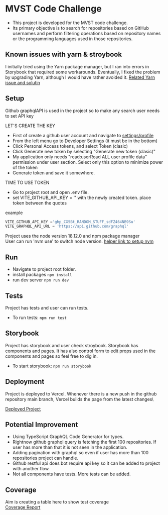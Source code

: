 # MVST Code Challenge

- This project is developed for the MVST code challenge.
- Its primary objective is to search for repositories based on GitHub usernames and perform filtering operations based on repository names or the programming languages used in those repositories.

## Known issues with yarn & stroybook

I initially tried using the Yarn package manager, but I ran into errors in Storybook that required some workarounds. Eventually, I fixed the problem by upgrading Yarn, although I would have rather avoided it. [Related Yarn issue and solutin](https://github.com/storybookjs/storybook/issues/22431#issuecomment-1630086092)

## Setup

Github graphqlAPI is used in the project so to make any search user needs to set API key

LET'S CREATE THE KEY

- First of create a github user account and navigate to [settings/profile](https://github.com/settings/profile)
- From the left menu go to Developer Settings (it must be in the bottom)
- Click Personal Access tokens, and select Token (clasic)
- Click Generate new token by selecting "Generate new token (clasic)"
- My application only needs "read:userRead ALL user profile data" permission under user section. Select only this option to minimize power of the token 
- Generate token and save it somewhere.

TIME TO USE TOKEN

- Go to project root and open .env file. 
- set VITE_GITHUB_API_KEY = '' with the newly created token. place token between the quotes

example
```js
VITE_GITHUB_API_KEY ='ghp_CX5Bt_RANDOM_STUFF_sdFZ464NB9Su'
VITE_GRAPHQL_API_URL = 'https://api.github.com/graphql'
```

Project uses the node version 18.12.0 and npm package manager\
User can run 'nvm use' to switch node version. [helper link to setup nvm](https://www.freecodecamp.org/news/node-version-manager-nvm-install-guide/)

## Run

- Navigate to project root folder.
- install packages  `npm install`
- run dev server `npm run dev`

## Tests

Project has tests and user can run tests.

- To run tests: `npm run test`

## Storybook

Project has storybook and user check stroybook. Storybook has components and pages. It has also control form to edit props used in the components and pages so feel free to dig in.

- To start storybook: `npm run storybook`

## Deployment

Project is deployed to Vercel. Whenever there is a new push in the github repository main branch, Vercel builds the page from the latest changes\

[Deployed Project](https://code-challenge-mvst-saqev1125-egenerse.vercel.app/)

## Potential Improvement

- Using TypeScript GraphQL Code Generator for types.
- Rightnow github graphql query is fetching the first 100 repositories. If user has more than that it is not seen in the application.
- Adding pagination with graphql so even if user has more than 100 repositories project can handle.
- Github restful api does bot require api key so it can be added to project with another flow.
- Not all components have tests. More tests can be added.


## Coverage

Aim is creating a table here to show test coverage\
[Coverage Report](coverage/coverage-final.json)
